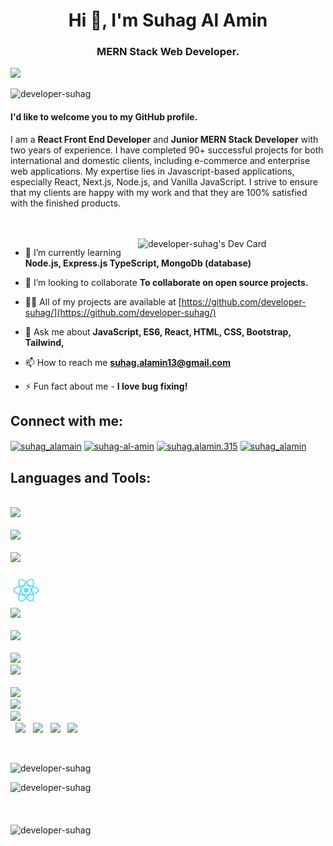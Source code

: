 <h1 align="center">Hi 👋, I'm Suhag Al Amin</h1>
<h3 align="center">MERN Stack Web Developer.</h3>

<!-- banner  -->

![](https://res.cloudinary.com/dkw1ovah4/image/upload/v1670315347/Suhag_Al_Amin-banner_suoi5m.png)

<!-- profile views  -->
<p align="left"> <img src="https://komarev.com/ghpvc/?username=developer-suhag&label=Profile%20views&color=0e75b6&style=flat" alt="developer-suhag" /> </p>

<h4>I'd like to welcome you to my GitHub profile.</h4>
 <p>I am a <b>React Front End Developer</b> and <b>Junior MERN Stack Developer</b> with two years of experience. I have completed 90+ successful projects for both international and domestic clients, including e-commerce and enterprise web applications. My expertise lies in Javascript-based applications, especially React, Next.js, Node.js, and Vanilla JavaScript. I strive to ensure that my clients are happy with my work and that they are 100% satisfied with the finished products.</p>

<dl />
<dl />
<br />
<br />
<a align="left" href="https://app.daily.dev/DailyDevTips"><img align="right" src="https://github.com/developer-suhag/developer-suhag/blob/main/devcard.svg" width="300" alt="developer-suhag's Dev Card"/></a>

- 🌱 I’m currently learning **Node.js, Express.js TypeScript, MongoDb (database)**

- 👯 I’m looking to collaborate **To collaborate on open source projects.**

- 👨‍💻 All of my projects are available at [https://github.com/developer-suhag/](https://github.com/developer-suhag/)

- 💬 Ask me about **JavaScript, ES6, React, HTML, CSS, Bootstrap, Tailwind,**

- 📫 How to reach me **<a href="mailto:suhag.alamin13@gmail.com">suhag.alamin13@gmail.com</a>**

- ⚡ Fun fact about me - **I love bug fixing!**

## Connect with me:

<p align="left">
<!-- <a href="https://codepen.io/suhag_alamin" target="_blank"><img align="center" src="https://raw.githubusercontent.com/rahuldkjain/github-profile-readme-generator/master/src/images/icons/Social/codepen.svg" alt="suhag_alamin" height="30" width="40" /></a> -->
<a href="https://twitter.com/suhag_alamain_me" target="_blank"><img align="center" src="https://raw.githubusercontent.com/rahuldkjain/github-profile-readme-generator/master/src/images/icons/Social/twitter.svg" alt="suhag_alamain" height="30" width="40" /></a>
<a href="https://linkedin.com/in/suhag-al-amin" target="_blank"><img align="center" src="https://raw.githubusercontent.com/rahuldkjain/github-profile-readme-generator/master/src/images/icons/Social/linked-in-alt.svg" alt="suhag-al-amin" height="30" width="40" /></a>
<a href="https://fb.com/suhag.alamin.315" target="_blank"><img align="center" src="https://raw.githubusercontent.com/rahuldkjain/github-profile-readme-generator/master/src/images/icons/Social/facebook.svg" alt="suhag.alamin.315" height="30" width="40" /></a>
<a href="https://instagram.com/suhag_alamin" target="_blank"><img align="center" src="https://raw.githubusercontent.com/rahuldkjain/github-profile-readme-generator/master/src/images/icons/Social/instagram.svg" alt="suhag_alamin" height="30" width="40" /></a>

</p>

## Languages and Tools:

<code>
<img height="50" src="https://res.cloudinary.com/dkw1ovah4/image/upload/v1670318472/suhag-portfolio/languages-and-tools/html_wcoz8n.png">
</code> &nbsp;
<code>
<img height="50" src="https://res.cloudinary.com/dkw1ovah4/image/upload/v1670318472/suhag-portfolio/languages-and-tools/css-3_sdauiy.png">
</code> &nbsp;
<code>
<img height="50" src="https://res.cloudinary.com/dkw1ovah4/image/upload/v1670318472/suhag-portfolio/languages-and-tools/js_cyzwzh.png">
</code> &nbsp;
<code>
<img height="50" src="https://raw.githubusercontent.com/github/explore/80688e429a7d4ef2fca1e82350fe8e3517d3494d/topics/react/react.png"></code> &nbsp;
<code>
<img height="50" src="https://res.cloudinary.com/dkw1ovah4/image/upload/v1670319167/suhag-portfolio/languages-and-tools/free_icon_1_rvumyd.svg">
</code> &nbsp;
<code>
<img height="50" src="https://res.cloudinary.com/dkw1ovah4/image/upload/v1670318472/suhag-portfolio/languages-and-tools/bootstrap_n1kdnf.png">
</code> &nbsp;
<code>
<img height="50" src="https://res.cloudinary.com/dkw1ovah4/image/upload/v1642069144/suhag-portfolio/languages-and-tools/material-ui_jod8eq.png"></code> &nbsp;
<code>
<img height="50" src="https://res.cloudinary.com/dkw1ovah4/image/upload/v1642069142/suhag-portfolio/languages-and-tools/tailwind_jz6qt2.png">
</code> &nbsp;
<code>
<img height="50" src="https://res.cloudinary.com/dkw1ovah4/image/upload/v1670318602/suhag-portfolio/languages-and-tools/nodejs_n573uj.png"></code> &nbsp;
<code>
<img height="50" src="https://res.cloudinary.com/dkw1ovah4/image/upload/v1642069143/suhag-portfolio/languages-and-tools/express_qlbwti.png"></code> &nbsp;
<code>
<img height="50" src="https://res.cloudinary.com/dkw1ovah4/image/upload/v1642069144/suhag-portfolio/languages-and-tools/mongodb_ihdobo.png">
</code> &nbsp;
<code><img height="50" src="https://res.cloudinary.com/dkw1ovah4/image/upload/v1642069144/suhag-portfolio/languages-and-tools/firebase_fapexg.png"></code> &nbsp;
<code><img height="50" src="https://res.cloudinary.com/dkw1ovah4/image/upload/v1642069144/suhag-portfolio/languages-and-tools/figma_etfcm3.png"></code> &nbsp;
<code><img height="50" src="https://res.cloudinary.com/dkw1ovah4/image/upload/v1642069143/suhag-portfolio/languages-and-tools/xd_cbxmll.png"></code> &nbsp;
<code><img height="50" src="https://res.cloudinary.com/dkw1ovah4/image/upload/v1642069144/suhag-portfolio/languages-and-tools/git_dn8nbt.png"></code> &nbsp;
<dl/>
<dl/>
<dl/>
<dl/>
<br/>
<p><img align="left" src="https://github-readme-stats.vercel.app/api/top-langs?username=developer-suhag&show_icons=true&locale=en&theme=gotham" alt="developer-suhag" /><dl/></p>

<dl/>
<dl/>
<dl/>
<dl/>
<br/>
<p><dl/>&nbsp;&nbsp;<img align="left" src="https://github-readme-stats.vercel.app/api?username=developer-suhag&show_icons=true&count_private=true&locale=en&theme=gotham" alt="developer-suhag" /></p>
<dl/>
<dl/>
<dl/>
<dl/>
<br/>
<div style="margin-top:20px" align="left"><dl/><img align="left" src="https://github-readme-streak-stats.herokuapp.com/?user=developer-suhag&theme=gotham" alt="developer-suhag" /></div>
